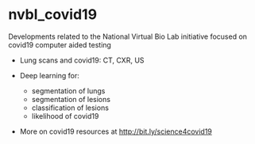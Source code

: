 # nvbl_covid19
Developments related to the National Virtual Bio Lab initiative focused on covid19 computer aided testing
- Lung scans and covid19: CT, CXR, US
- Deep learning for:
  - segmentation of lungs
  - segmentation of lesions
  - classification of lesions
  - likelihood of covid19


- More on covid19 resources at http://bit.ly/science4covid19
